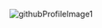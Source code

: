 ![githubProfileImage1](https://user-images.githubusercontent.com/93918946/226574046-9ff1a4ba-4742-449f-a6aa-6bae679d8fac.png)




